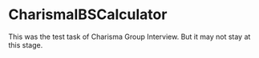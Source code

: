 # CharismaIBSCalculator
This was the test task of Charisma Group Interview. But it may not stay at this stage.
